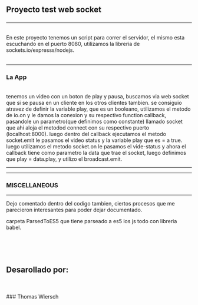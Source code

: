 ## Proyecto test web socket
### 
---

<br>
En este proyecto tenemos un script para correr el servidor, el mismo esta escuchando en el puerto 8080, utilizamos la libreria de sockets.io/expresss/nodejs. 
<br>
<br>

---
### La App
<br>
tenemos un video con un boton de play y pausa, buscamos via web socket que si se pausa en un cliente en los otros clientes tambien. se consiguio atravez de definir la variable play, que es un booleano, utilizamos el metodo de io.on y le damos la conexion y su respectivo function callback, pasandole un parametro(que definimos como constante) llamado socket que ahi aloja el metodod connect con su respectivo puerto (localhost:8000).
luego dentro del callback ejecutamos el metodo socket.emit le pasamos el video status y la variable play que es = a true.
luego utilizamos el metodo socket.on le pasamos el vide-status y ahora el callback tiene como parametro la data que trae el socket, luego definimos que play = data.play, y utilizo el broadcast.emit.

---

---
### MISCELLANEOUS   
---

Dejo comentado dentro del codigo tambien, ciertos procesos que me parecieron interesantes para poder dejar documentado.

carpeta ParsedToES5 que tiene parseado a es5 los js
todo con libreria babel.


<br>

<br>
<br>


## Desarollado por:
<br>
<br>
### Thomas Wiersch
     
